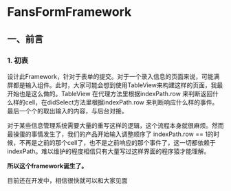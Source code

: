 # FansFormFramework

## 一、前言

### 1. 初衷

​	设计此Framework，针对于表单的提交。对于一个录入信息的页面来说，可能满屏都是输入组件。此时，大家可能会想到使用TableView来构建这样的页面，我最开始也是这么做的。TableView 在代理方法里根据indexPath.row 来判断返回什么样的cell，在didSelect方法里根据indexPath.row 来判断响应什么样的事件。最后一个个的取出输入的内容，与后台对接。

​	对于某些信息管理系统需要大量的重写这样的逻辑，这个流程本身就很麻烦。然而最操蛋的事情发生了，我们的产品开始输入调整顺序了 indexPath.row == 1的时候，不再是之前的那个cell了，也不是之前响应的那个事件了，这一切都依赖于indexPath。难以维护的程度相信只有大量写过这样界面的程序猿才能理解。

**所以这个framework诞生了。**

目前还在开发中，相信很快就可以和大家见面

